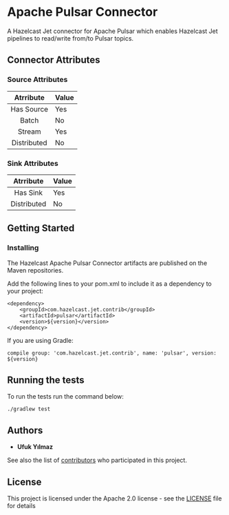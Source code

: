 # Apache Pulsar Connector

A Hazelcast Jet connector for Apache Pulsar which enables Hazelcast Jet pipelines to read/write from/to Pulsar topics.

## Connector Attributes
### Source Attributes
|  Atrribute  | Value |
|:-----------:|-------|
| Has Source  |  Yes  |
| Batch       |   No  |
| Stream      |  Yes  |
| Distributed |   No  |

### Sink Attributes
|  Atrribute  | Value |
|:-----------:|-------|
| Has Sink    |  Yes  |
| Distributed |   No  |


## Getting Started

### Installing

The Hazelcast Apache Pulsar Connector artifacts are published on the Maven repositories.

Add the following lines to your pom.xml to include it as a dependency to your project:

```
<dependency>
    <groupId>com.hazelcast.jet.contrib</groupId>
    <artifactId>pulsar</artifactId>
    <version>${version}</version>
</dependency>
```
If you are using Gradle: 
```
compile group: 'com.hazelcast.jet.contrib', name: 'pulsar', version: ${version}
```
## Running the tests

To run the tests run the command below: 

```
./gradlew test
```

## Authors

* **Ufuk Yılmaz**

See also the list of [contributors](https://github.com/hazelcast/hazelcast-jet-contrib/graphs/contributors) 
who participated in this project.

## License

This project is licensed under the Apache 2.0 license - see the [LICENSE](LICENSE) 
file for details

